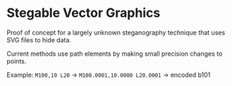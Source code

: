 # Stegable Vector Graphics

Proof of concept for a largely unknown steganography technique that uses SVG files to hide data.

Current methods use path elements by making small precision changes to points.

Example: `M100,10 L20` -> `M100.0001,10.0000 L20.0001` -> encoded b101
